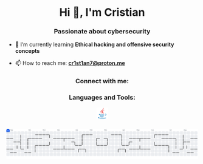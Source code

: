 <h1 align="center">Hi 👋, I'm Cristian</h1>
<h3 align="center">Passionate about cybersecurity</h3>

- 🌱 I’m currently learning **Ethical hacking and offensive security concepts**

- 📫 How to reach me: **cr1st1an7@proton.me**

<h3 align="center">Connect with me:</h3>
<p align="center">

</p>

<h3 align="center">Languages and Tools:</h3>
<p align="center">
  <a href="https://www.java.com" target="_blank" rel="noreferrer">
    <img src="https://raw.githubusercontent.com/devicons/devicon/master/icons/java/java-original.svg"
         alt="Java" width="30" height="30" style="margin: 0 8px;" />
  </a>
</p>

<!-- Pacman graph -->
###

<picture>
  <source media="(prefers-color-scheme: dark)" srcset="https://raw.githubusercontent.com/nexuz0x/nexuz0x/output/pacman-contribution-graph-dark.svg">
  <source media="(prefers-color-scheme: light)" srcset="https://raw.githubusercontent.com/nexuz0x/nexuz0x/output/pacman-contribution-graph.svg">
  <img alt="pacman contribution graph" src="https://raw.githubusercontent.com/nexuz0x/nexuz0x/output/pacman-contribution-graph.svg">
</picture>

###
